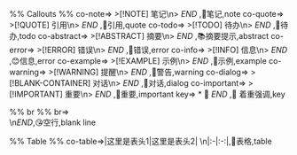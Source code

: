 
%% Callouts %%
co-note=> >[!NOTE] 笔记\n> $END$ ,📝笔记,note
co-quote=> >[!QUOTE] 引用\n> $END$ ,🔗引用,quote
co-todo=> >[!TODO] 待办\n> $END$ ,📕待办,todo
co-abstract=> >[!ABSTRACT] 摘要\n> $END$ ,📚摘要提示,abstract
co-error=> >[!ERROR] 错误\n> $END$ ,🙅错误,error
co-info=> >[!INFO] 信息\n> $END$ ,😊信息,error
co-example=> >[!EXAMPLE] 示例\n> $END$ ,🌰示例,example
co-warning=> >[!WARNING] 提醒\n> $END$ ,🫵警告,warning
co-dialog=> >[!BLANK-CONTAINER] 对话\n> $END$ ,💬对话,dialog
co-important=> >[!IMPORTANT] 重要\n> $END$ ,🦄重要,important
key=> * 💎  $END$ ,💎 着重强调,key

%% br %%
br=> <br>\n$END$,😘空行,blank line

%% Table %%
co-table=>|这里是表头1|这里是表头2| \n|:-|:-:|,🧾表格,table

|        |        |     |
| :----- | :----: | --- |
